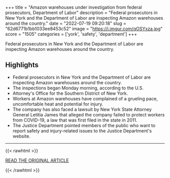 +++
title = "Amazon warehouses under investigation from federal prosecutors, Department of Labor"
description = "Federal prosecutors in New York and the Department of Labor are inspecting Amazon warehouses around the country."
date = "2022-07-19 09:20:18"
slug = "62d6771b1bb1033ee8453c52"
image = "https://i.imgur.com/qOSYxza.jpg"
score = "1505"
categories = ['york', 'safety', 'department']
+++

Federal prosecutors in New York and the Department of Labor are inspecting Amazon warehouses around the country.

## Highlights

- Federal prosecutors in New York and the Department of Labor are inspecting Amazon warehouses around the country.
- The inspections began Monday morning, according to the U.S.
- Attorney's Office for the Southern District of New York.
- Workers at Amazon warehouses have complained of a grueling pace, uncomfortable heat and potential for injury.
- The company has also faced a lawsuit by New York State Attorney General Letitia James that alleged the company failed to protect workers from COVID-19, a law that was first filed in the state in 2011.
- The Justice Department pointed members of the public who want to report safety and injury-related issues to the Justice Department's website.

---

{{< rawhtml >}}
  <p class="article-category">
    <a target="_blank" href="https://abcnews.go.com/Business/amazon-warehouses-investigation-federal-prosecutors-department-labor/story?id=87028901">READ THE ORIGINAL ARTICLE</a>
  </p>
{{< /rawhtml >}}
